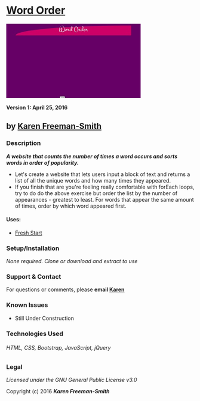 # [Word Order](http://karenfreemansmith.github.io/wordorder)
![project screenshot](/img/screenshot.jpg)

__Version 1: April 25, 2016__
## by [Karen Freeman-Smith](http://karenfreemansmith.github.io)

### Description
__*A website that counts the number of times a word occurs and sorts words in order of popularity.*__

* Let's create a website that lets users input a block of text and returns a list of all the unique words and how many times they appeared.
* If you finish that are you're feeling really comfortable with forEach loops, try to do do the above exercise but order the list by the number of appearances - greatest to least. For words that appear the same amount of times, order by which word appeared first.

#### Uses:
* [Fresh Start](http://karenfreemansmith.github.io/freshstart)

### Setup/Installation
*None required. Clone or download and extract to use*

### Support & Contact
For questions or comments, please __email [Karen](karenfreemansmith@gmail.com)__

### Known Issues
* Still Under Construction

### Technologies Used
###### HTML, CSS, Bootstrap, JavaScript, jQuery

### Legal
*Licensed under the GNU General Public License v3.0*

Copyright (c) 2016 **_Karen Freeman-Smith_**

